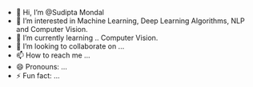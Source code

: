 - 👋 Hi, I’m @Sudipta Mondal 
- 👀 I’m interested in Machine Learning, Deep Learning Algorithms, NLP and Computer Vision.
- 🌱 I’m currently learning .. Computer Vision.
- 💞️ I’m looking to collaborate on ...
- 📫 How to reach me ...
- 😄 Pronouns: ...
- ⚡ Fun fact: ...

<!---
Sudipta Mondal is a ✨ special ✨ repository because its `README.md` (this file) appears on your GitHub profile.
You can click the Preview link to take a look at your changes.
--->
